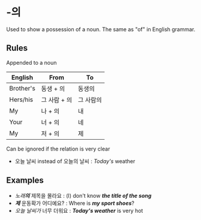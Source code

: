 # -의
Used to show a possession of a noun. The same as "of" in English grammar.

## Rules
Appended to a noun

| English | From | To |
| --- | --- | --- |
| Brother's | 동생 + 의 | 동생의 |
| Hers/his | 그 사람 + 의 | 그 사람의 |
| My | 나 + 의 | 내 |
| Your | 너 + 의 | 네 |
| My | 저 + 의 | 제 |

Can be ignored if the relation is very clear
- 오늘 날씨 instead of 오늘의 날씨 : *Today's* weather

## Examples
- _노래**의**_ 제목을 몰라요 : (I) don't know _**the title of the song**_
- _**제**_ 운동확가 어디예요? : Where is _**my sport shoes**_?
- _오늘 날씨가_ 너무 더워요 : _**Today's weather**_ is very hot